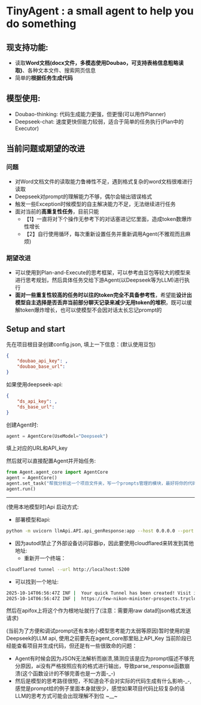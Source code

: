 # TinyAgent : a small agent to help you do something

## 现支持功能: 
- 读取**Word文档(docx文件，多模态使用Doubao，可支持表格信息粗略读取)**、各种文本文件、搜索网页信息
- 简单的**根据任务生成代码**

## 模型使用:
- Doubao-thinking: 代码生成能力更强，但更慢(可以用作Planner)
- Deepseek-chat: 速度更快但能力较弱，适合于简单的任务执行(Plan中的Executor)

## 当前问题或期望的改进
### 问题

- 对Word文档文件的读取能力鲁棒性不足，遇到格式复杂的word文档很难进行读取
- Deepseek对prompt的理解能力不够，偶尔会输出错误格式
- 触发一些Exception时候模型的自主解决能力不足，无法继续进行任务
- 面对当前的**高重复性任务**，目前只能
  - 【1】一直将对下个操作无参考下的对话塞进记忆里面，造成token数爆炸性增长
  - 【2】自行使用循环，每次重新设置任务并重新调用Agent(不雅观而且麻烦)

### 期望改进
- 可以使用到Plan-and-Execute的思考框架，可以参考由豆包等较大的模型来进行思考规划，然后具体任务交给下游Agent(以Deepseek等为LLM)进行执行
- **面对一些重复性较高的任务时以往的token完全不具备参考性**，希望能**设计出模型自主选择是否丢弃当前部分聊天记录来减少无用token的堆积**，既可以缓解token爆炸增长，也可以使模型不会因对话太长忘记prompt的


## Setup and start
先在项目根目录创建config.json, 填上一下信息：(默认使用豆包)
```JSON
{
    "doubao_api_key": ,
    "doubao_base_url": 
}
```
如果使用deepseek-api:
```JSON
{
    "ds_api_key": ,
    "ds_base_url": 
}
```
创建Agent时:
```python
agent = AgentCore(UseModel="Deepseek")
```


填上对应的URL和API_key

然后就可以直接配置Agent并开始任务: 
```Python
from Agent.agent_core import AgentCore
agent = AgentCore()
agent.set_task("帮我分析这一个项目文件夹，写一个prompts管理的模块，最好将你的代码放到一个文件夹里面")
agent.run()
```

---

(使用本地模型时)Api 启动方式:

- 部署模型和api:

```bash
python -m uvicorn llmApi.API.api_genResponse:app --host 0.0.0.0 --port 5200
```

- 因为autodl禁止了外部设备访问容器ip，因此要使用cloudflared来转发到其他地址:
  - 重新开一个终端：

```bash
cloudflared tunnel --url http://localhost:5200
```

- 可以找到一个地址: 

```bash
2025-10-14T06:56:47Z INF |  Your quick Tunnel has been created! Visit it at (it may take some time to be reachable):  |
2025-10-14T06:56:47Z INF |  https://few-nikon-minister-prospects.trycloudflare.com 
```

然后在apifox上将这个作为根地址就行了(注意：需要用raw data的json格式发送请求)

(当前为了方便和调试prompt还有本地小模型思考能力太弱等原因)暂时使用的是Deepseek的LLM api, 使用之前要先在agent_core那里贴上API_Key
当前阶段已经能查看项目并生成代码，但还是有一些很致命的问题：
- Agent有时候会因为JSON无法解析而崩溃,猜测应该是应为prompt描述不够充分原因，ai没有严格按照应有的格式进行输出，导致parse_response函数崩溃(这个函数设计的不够完善也是一方面-_-)
- 然后是模型的思考路径很短，不知道会不会对实际的代码生成有什么影响-_-, 感觉是prompt给的例子里面本身就很少，感觉如果项目代码比较复杂的话LLM的思考方式可能会出现理解不到位 ~__~

